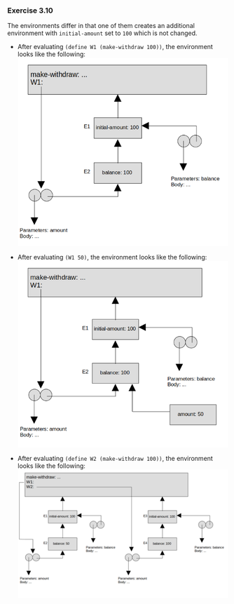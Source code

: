 ### Exercise 3.10
The environments differ in that one of them creates an additional environment with `initial-amount` set to `100` which is not changed.

- After evaluating `(define W1 (make-withdraw 100))`, the environment looks like the following:  
![environment](https://github.com/jonathantorres/bookshelf/blob/master/sicp/img/3.10a.png)

- After evaluating `(W1 50)`, the environment looks like the following:  
![environment](https://github.com/jonathantorres/bookshelf/blob/master/sicp/img/3.10b.png)

- After evaluating `(define W2 (make-withdraw 100))`, the environment looks like the following:  
![environment](https://github.com/jonathantorres/bookshelf/blob/master/sicp/img/3.10c.png)

